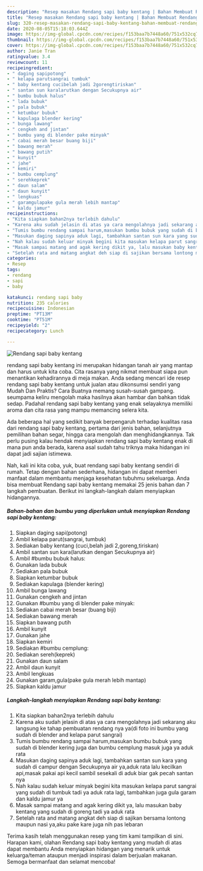 ```yaml
---
description: "Resep masakan Rendang sapi baby kentang | Bahan Membuat Rendang sapi baby kentang Yang Enak Dan Mudah"
title: "Resep masakan Rendang sapi baby kentang | Bahan Membuat Rendang sapi baby kentang Yang Enak Dan Mudah"
slug: 320-resep-masakan-rendang-sapi-baby-kentang-bahan-membuat-rendang-sapi-baby-kentang-yang-enak-dan-mudah
date: 2020-08-05T15:18:03.644Z
image: https://img-global.cpcdn.com/recipes/f153baa7b7448a60/751x532cq70/rendang-sapi-baby-kentang-foto-resep-utama.jpg
thumbnail: https://img-global.cpcdn.com/recipes/f153baa7b7448a60/751x532cq70/rendang-sapi-baby-kentang-foto-resep-utama.jpg
cover: https://img-global.cpcdn.com/recipes/f153baa7b7448a60/751x532cq70/rendang-sapi-baby-kentang-foto-resep-utama.jpg
author: Janie Tran
ratingvalue: 3.4
reviewcount: 11
recipeingredient:
- " daging sapipotong"
- " kelapa parutsangrai tumbuk"
- " baby kentang cucibelah jadi 2gorengtiriskan"
- " santan sun karalarutkan dengan Secukupnya air"
- " bumbu bubuk halus"
- " lada bubuk"
- " pala bubuk"
- " ketumbar bubuk"
- " kapulaga blender kering"
- " bunga lawang"
- " cengkeh and jintan"
- " bumbu yang di blender pake minyak"
- " cabai merah besar buang biji"
- " bawang merah"
- " bawang putih"
- " kunyit"
- " jahe"
- " kemiri"
- " bumbu cemplung"
- " serehkeprek"
- " daun salam"
- " daun kunyit"
- " lengkuas"
- " garamgulapake gula merah lebih mantap"
- " kaldu jamur"
recipeinstructions:
- "Kita siapkan bahan2nya terlebih dahulu"
- "Karena aku sudah jelasin di atas ya cara mengolahnya jadi sekarang aku langsung ke tahap pembuatan rendang nya ya(di foto ini bumbu yang sudah di blender and kelapa parut sangrai)"
- "Tumis bumbu rendang sampai harum,masukan bumbu bubuk yang sudah di blender kering juga dan bumbu cemplung masuk juga ya aduk rata"
- "Masukan daging sapinya aduk lagi, tambahkan santan sun kara yang sudah di campur dengan Secukupnya air ya,aduk rata lalu kecilkan api,masak pakai api kecil sambil sesekali di aduk biar gak pecah santan nya"
- "Nah kalau sudah keluar minyak begini kita masukan kelapa parut sangrai yang sudah di tumbuk tadi ya aduk rata lagi, tambahkan juga gula garam dan kaldu jamur ya"
- "Masak sampai matang and agak kering dikit ya, lalu masukan baby kentang yang sudah di goreng tadi ya aduk rata"
- "Setelah rata and matang angkat deh siap di sajikan bersama lontong maupun nasi ya,aku pake kare juga nih pas lebaran"
categories:
- Resep
tags:
- rendang
- sapi
- baby

katakunci: rendang sapi baby 
nutrition: 235 calories
recipecuisine: Indonesian
preptime: "PT13M"
cooktime: "PT51M"
recipeyield: "2"
recipecategory: Lunch

---
```



![Rendang sapi baby kentang](https://img-global.cpcdn.com/recipes/f153baa7b7448a60/751x532cq70/rendang-sapi-baby-kentang-foto-resep-utama.jpg)


rendang sapi baby kentang ini merupakan hidangan tanah air yang mantap dan harus untuk kita coba. Cita rasanya yang nikmat membuat siapa pun menantikan kehadirannya di meja makan.
Anda sedang mencari ide resep rendang sapi baby kentang untuk jualan atau dikonsumsi sendiri yang Mudah Dan Praktis? Cara Buatnya memang susah-susah gampang. seumpama keliru mengolah maka hasilnya akan hambar dan bahkan tidak sedap. Padahal rendang sapi baby kentang yang enak selayaknya memiliki aroma dan cita rasa yang mampu memancing selera kita.

Ada beberapa hal yang sedikit banyak berpengaruh terhadap kualitas rasa dari rendang sapi baby kentang, pertama dari jenis bahan, selanjutnya pemilihan bahan segar, hingga cara mengolah dan menghidangkannya. Tak perlu pusing kalau hendak menyiapkan rendang sapi baby kentang enak di mana pun anda berada, karena asal sudah tahu triknya maka hidangan ini dapat jadi sajian istimewa.




Nah, kali ini kita coba, yuk, buat rendang sapi baby kentang sendiri di rumah. Tetap dengan bahan sederhana, hidangan ini dapat memberi manfaat dalam membantu menjaga kesehatan tubuhmu sekeluarga. Anda bisa membuat Rendang sapi baby kentang memakai 25 jenis bahan dan 7 langkah pembuatan. Berikut ini langkah-langkah dalam menyiapkan hidangannya.

<!--inarticleads1-->

##### Bahan-bahan dan bumbu yang diperlukan untuk menyiapkan Rendang sapi baby kentang:

1. Siapkan  daging sapi(potong)
1. Ambil  kelapa parut(sangrai, tumbuk)
1. Sediakan  baby kentang (cuci,belah jadi 2,goreng,tiriskan)
1. Ambil  santan sun kara(larutkan dengan Secukupnya air)
1. Ambil  #bumbu bubuk halus:
1. Gunakan  lada bubuk
1. Sediakan  pala bubuk
1. Siapkan  ketumbar bubuk
1. Sediakan  kapulaga (blender kering)
1. Ambil  bunga lawang
1. Gunakan  cengkeh and jintan
1. Gunakan  #bumbu yang di blender pake minyak:
1. Sediakan  cabai merah besar (buang biji)
1. Sediakan  bawang merah
1. Siapkan  bawang putih
1. Ambil  kunyit
1. Gunakan  jahe
1. Siapkan  kemiri
1. Sediakan  #bumbu cemplung:
1. Sediakan  sereh(keprek)
1. Gunakan  daun salam
1. Ambil  daun kunyit
1. Ambil  lengkuas
1. Gunakan  garam,gula(pake gula merah lebih mantap)
1. Siapkan  kaldu jamur




<!--inarticleads2-->

##### Langkah-langkah menyiapkan Rendang sapi baby kentang:

1. Kita siapkan bahan2nya terlebih dahulu
1. Karena aku sudah jelasin di atas ya cara mengolahnya jadi sekarang aku langsung ke tahap pembuatan rendang nya ya(di foto ini bumbu yang sudah di blender and kelapa parut sangrai)
1. Tumis bumbu rendang sampai harum,masukan bumbu bubuk yang sudah di blender kering juga dan bumbu cemplung masuk juga ya aduk rata
1. Masukan daging sapinya aduk lagi, tambahkan santan sun kara yang sudah di campur dengan Secukupnya air ya,aduk rata lalu kecilkan api,masak pakai api kecil sambil sesekali di aduk biar gak pecah santan nya
1. Nah kalau sudah keluar minyak begini kita masukan kelapa parut sangrai yang sudah di tumbuk tadi ya aduk rata lagi, tambahkan juga gula garam dan kaldu jamur ya
1. Masak sampai matang and agak kering dikit ya, lalu masukan baby kentang yang sudah di goreng tadi ya aduk rata
1. Setelah rata and matang angkat deh siap di sajikan bersama lontong maupun nasi ya,aku pake kare juga nih pas lebaran




Terima kasih telah menggunakan resep yang tim kami tampilkan di sini. Harapan kami, olahan Rendang sapi baby kentang yang mudah di atas dapat membantu Anda menyiapkan hidangan yang menarik untuk keluarga/teman ataupun menjadi inspirasi dalam berjualan makanan. Semoga bermanfaat dan selamat mencoba!
